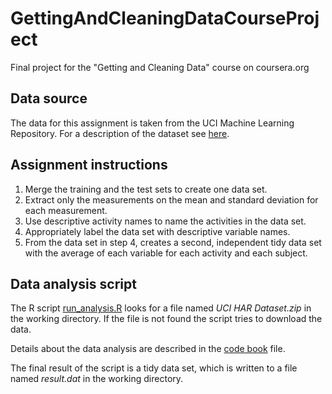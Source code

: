 # GettingAndCleaningDataCourseProject
Final project for the "Getting and Cleaning Data" course on coursera.org

## Data source
The data for this assignment is taken from the UCI Machine Learning Repository. For a
description of the dataset see
[here](http://archive.ics.uci.edu/ml/datasets/Human+Activity+Recognition+Using+Smartphones).

## Assignment instructions
1. Merge the training and the test sets to create one data set.
2. Extract only the measurements on the mean and standard deviation for each measurement.
3. Use descriptive activity names to name the activities in the data set.
4. Appropriately label the data set with descriptive variable names.
5. From the data set in step 4, creates a second, independent tidy data set with the
average of each variable for each activity and each subject.


## Data analysis script 
The R script [run_analysis.R](run_analysis.R) looks for a file named *UCI HAR Dataset.zip*
in the working directory. If the file is not found the script tries to download the data. 

Details about the data analysis are described in the [code book](CodeBook.md) file. 

The final result of the script is a tidy data set, which is written to a file named
*result.dat* in the working directory. 
